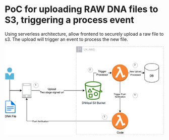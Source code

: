 # PoC for uploading RAW DNA files to S3, triggering a process event

Using serverless architecture, allow frontend to securely upload a raw file to s3. The upload will trigger an event to process the new file.

![Architecture](./readme-assets/Upload-architecture.jpg)
